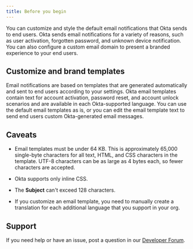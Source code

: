```yaml
---
title: Before you begin
---
```


You can customize and style the default email notifications that Okta sends to end users. Okta sends email notifications for a variety of reasons, such as user activation, forgotten password, and unknown device notification. You can also configure a custom email domain to present a branded experience to your end users.

## Customize and brand templates

Email notifications are based on templates that are generated automatically and sent to end users according to your settings. Okta email templates contain text for account activation, password reset, and account unlock scenarios and are available in each Okta-supported language. You can use the default email templates as is, or you can edit the email template text to send end users custom Okta-generated email messages.

## Caveats

* Email templates must be under 64 KB. This is approximately 65,000 single-byte characters for all text, HTML, and CSS characters in the template. UTF-8 characters can be as large as 4 bytes each, so fewer characters are accepted.

* Okta supports only inline CSS.

* The **Subject** can't exceed 128 characters.

* If you customize an email template, you need to manually create a translation for each additional language that you support in your org.

## Support

If you need help or have an issue, post a question in our [Developer Forum](https://devforum.okta.com).

<NextSectionLink/>
